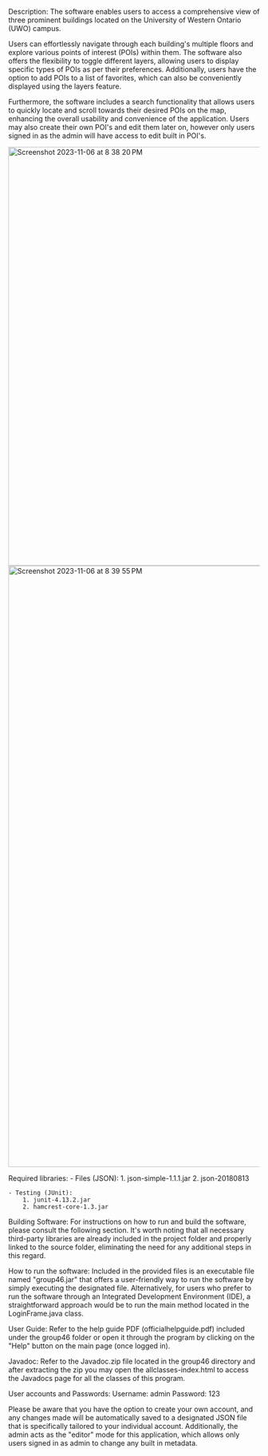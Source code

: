 Description:
The software enables users to access a comprehensive view of three prominent buildings located on the University of Western Ontario (UWO) campus.

Users can effortlessly navigate through each building's multiple floors and explore various points of interest (POIs) within them. The software also offers the flexibility to toggle different layers, allowing users to display specific types of POIs as per their preferences. Additionally, users have the option to add POIs to a list of favorites, which can also be conveniently displayed using the layers feature. 

Furthermore, the software includes a search functionality that allows users to quickly locate and scroll towards their desired POIs on the map, enhancing the overall usability and convenience of the application. Users may also create their own POI's and edit them later on, however only users signed in as the admin will have access to edit built in POI's.


<img width="840" alt="Screenshot 2023-11-06 at 8 38 20 PM" src="https://github.com/azamjb/UniCampusNavigator/assets/85136312/b4ba22bd-354a-4d54-852f-1ead96143168">

<img width="1206" alt="Screenshot 2023-11-06 at 8 39 55 PM" src="https://github.com/azamjb/UniCampusNavigator/assets/85136312/3d74c169-c3cc-46e5-b612-0ed0c1b46f53">




Required libraries: - Files (JSON): 1. json-simple-1.1.1.jar 2. json-20180813

    - Testing (JUnit):
        1. junit-4.13.2.jar
        2. hamcrest-core-1.3.jar

Building Software:
For instructions on how to run and build the software, please consult the following section. It's worth noting that all necessary third-party libraries are already included in the project folder and properly linked to the source folder, eliminating the need for any additional steps in this regard.

How to run the software:
Included in the provided files is an executable file named "group46.jar" that offers a user-friendly way to run the software by simply executing the designated file. Alternatively, for users who prefer to run the software through an Integrated Development Environment (IDE), a straightforward approach would be to run the main method located in the LoginFrame.java class.

User Guide:
Refer to the help guide PDF (officialhelpguide.pdf) included under the group46 folder or open it through the program by clicking on the "Help" button on the main page (once logged in).

Javadoc:
Refer to the Javadoc.zip file located in the group46 directory and after extracting the zip you may open the allclasses-index.html to access the Javadocs page for all the classes of this program.

User accounts and Passwords:
Username: admin
Password: 123

Please be aware that you have the option to create your own account, and any changes made will be automatically saved to a designated JSON file that is specifically tailored to your individual account. Additionally, the admin acts as the "editor" mode for this application, which allows only users signed in as admin to change any built in metadata.
